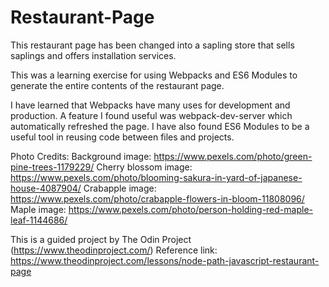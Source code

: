 # Restaurant-Page

This restaurant page has been changed into a sapling store that sells saplings and offers installation services.

This was a learning exercise for using Webpacks and ES6 Modules to generate the entire contents of the restaurant page.

I have learned that Webpacks have many uses for development and production. A feature I found useful
was webpack-dev-server which automatically refreshed the page. 
I have also found ES6 Modules to be a useful tool in reusing code between files and projects.

Photo Credits:
Background image: https://www.pexels.com/photo/green-pine-trees-1179229/
Cherry blossom image: https://www.pexels.com/photo/blooming-sakura-in-yard-of-japanese-house-4087904/
Crabapple image: https://www.pexels.com/photo/crabapple-flowers-in-bloom-11808096/
Maple image: https://www.pexels.com/photo/person-holding-red-maple-leaf-1144686/

This is a guided project by The Odin Project (https://www.theodinproject.com/)
Reference link: https://www.theodinproject.com/lessons/node-path-javascript-restaurant-page
